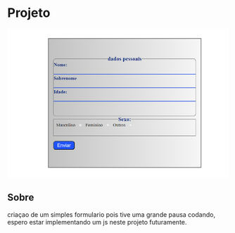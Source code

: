 # Projeto
<img src="imagem/projeto.png">

## Sobre
criaçao de um simples formulario pois tive uma grande pausa codando, espero estar implementando um js neste projeto futuramente.
